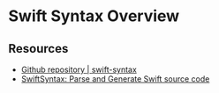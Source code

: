 # Swift Syntax Overview


## Resources
- [Github repository | swift-syntax](https://github.com/apple/swift-syntax)
- [SwiftSyntax: Parse and Generate Swift source code](https://www.avanderlee.com/swift/swiftsyntax-parse-and-generate-swift-source-code/)

